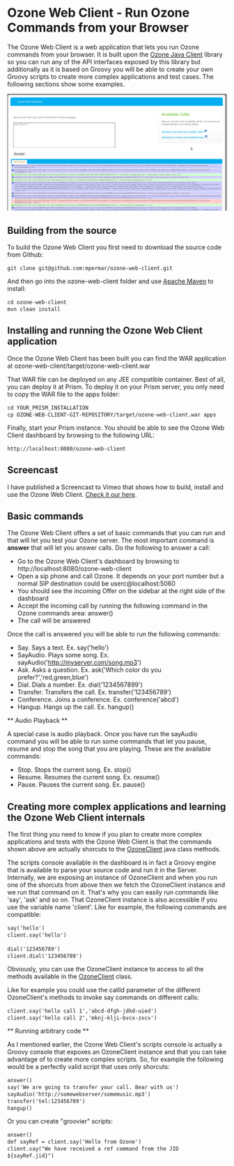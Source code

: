 # Ozone Web Client - Run Ozone Commands from your Browser

The Ozone Web Client is a web application that lets you run Ozone commands from your browser. It is built upon the [Ozone Java Client](https://github.com/tropo/tropo2/tree/master/ozone-java-client) library so you can run any of the API interfaces exposed by this library but additionally as it is based on Groovy you will be able to create your own Groovy scripts to create more complex applications and test cases. The following sections show some examples.

![Ozone Web Client](https://github.com/mpermar/ozone-web-client/blob/master/images/dashboard.png?raw=true)

## Building from the source

To build the Ozone Web Client you first need to download the source code from Github:

	git clone git@github.com:mpermar/ozone-web-client.git
	
And then go into the ozone-web-client folder and use [Apache Maven](http://maven.apache.org) to install:

	cd ozone-web-client
	mvn clean install
	
## Installing and running the Ozone Web Client application

Once the Ozone Web Client has been built you can find the WAR application at ozone-web-client/target/ozone-web-client.war

That WAR file can be deployed on any JEE compatible container. Best of all, you can deploy it at Prism. To deploy it on your Prism server, you only need to copy the WAR file to the apps folder:

	cd YOUR_PRISM_INSTALLATION
	cp OZONE-WEB-CLIENT-GIT-REPOSITORY/target/ozone-web-client.war apps

Finally, start your Prism instance. You should be able to see the Ozone Web Client dashboard by browsing to the following URL:

	http://localhost:8080/ozone-web-client

## Screencast

I have published a Screencast to Vimeo that shows how to build, install and use the Ozone Web Client. [Check it our here](http://www.vimeo.com/23868385). 

## Basic commands

The Ozone Web Client offers a set of basic commands that you can run and that will let you test your Ozone server. The most important command is **answer** that will let you answer calls. Do the following to answer a call:

- Go to the Ozone Web Client's dashboard by browsing to http://localhost:8080/ozone-web-client
- Open a sip phone and call Ozone. It depends on your port number but a normal SIP destination could be userc@localhost:5060
- You should see the incoming Offer on the sidebar at the right side of the dashboard
- Accept the incoming call by running the following command in the Ozone commands area: answer()
- The call will be answered

Once the call is answered you will be able to run the following commands:

- Say. Says a text. Ex. say('hello')
- SayAudio. Plays some song. Ex. sayAudio('http://myserver.com/song.mp3')
- Ask. Asks a question. Ex. ask('Which color do you prefer?','red,green,blue')
- Dial. Dials a number. Ex. dial('1234567899')
- Transfer. Transfers the call. Ex. transfer('123456789')
- Conference. Joins a conference. Ex. conference('abcd')
- Hangup. Hangs up the call. Ex. hangup()
	   	
** Audio Playback **

A special case is audio playback. Once you have run the sayAudio command you will be able to run some commands that let you pause, resume and stop the song that you are playing. These are the available commands:

- Stop. Stops the current song. Ex. stop()
- Resume. Resumes the current song. Ex. resume()
- Pause. Pauses the current song. Ex. pause()

## Creating more complex applications and learning the Ozone Web Client internals

The first thing you need to know if you plan to create more complex applications and tests with the Ozone Web Client is that the commands shown above are actually shorcuts to the [OzoneClient](https://github.com/tropo/tropo2/blob/master/ozone-java-client/src/main/java/com/voxeo/ozone/client/OzoneClient.java) java class methods. 

The scripts console available in the dashboard is in fact a Groovy engine that is available to parse your source code and run it in the Server. Internally, we are exposing an instance of OzoneClient and when you run one of the shorcuts from above then we fetch the OzoneClient instance and we run that command on it. That's why you can easily run commands like 'say', 'ask' and so on. That OzoneClient instance is also accessible if you use the variable name 'client'. Like for example, the following commands are compatible:

	say('hello')
	client.say('hello')

	dial('123456789')
	client.dial('123456789')

Obviously, you can use the OzoneClient instance to access to all the methods available in the [OzoneClient](https://github.com/tropo/tropo2/blob/master/ozone-java-client/src/main/java/com/voxeo/ozone/client/OzoneClient.java) class. 

Like for example you could use the callId parameter of the different OzoneClient's methods to invoke say commands on different calls:

	client.say('hello call 1','abcd-dfgh-jdkd-uied')       
	client.say('hello call 2','mknj-klji-bvcx-zxcv')       

** Running arbitrary code **

As I mentioned earlier, the Ozone Web Client's scripts console is actually a Groovy console that expoxes an OzoneClient instance and that you can take advantage of to create more complex scripts. So, for example the following would be a perfectly valid script that uses only shorcuts:

	answer()
	say('We are going to transfer your call. Bear with us')
	sayAudio('http://somewebserver/somemusic.mp3')
	transfer('tel:123456789')
	hangup()	

Or you can create "groovier" scripts:

	answer()
	def sayRef = client.say('Hello from Ozone')
	client.say("We have received a ref command from the JID ${sayRef.jid}")
		